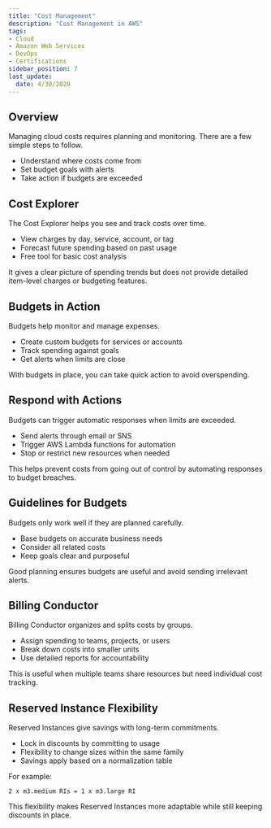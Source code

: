 ```yaml
---
title: "Cost Management"
description: "Cost Management in AWS"
tags: 
- Cloud
- Amazon Web Services
- DevOps
- Certifications
sidebar_position: 7
last_update:
  date: 4/30/2020
---
```




## Overview

Managing cloud costs requires planning and monitoring. There are a few simple steps to follow.

- Understand where costs come from
- Set budget goals with alerts
- Take action if budgets are exceeded

## Cost Explorer

The Cost Explorer helps you see and track costs over time.

- View charges by day, service, account, or tag
- Forecast future spending based on past usage
- Free tool for basic cost analysis

It gives a clear picture of spending trends but does not provide detailed item-level charges or budgeting features.

## Budgets in Action

Budgets help monitor and manage expenses.

- Create custom budgets for services or accounts
- Track spending against goals
- Get alerts when limits are close

With budgets in place, you can take quick action to avoid overspending.

## Respond with Actions

Budgets can trigger automatic responses when limits are exceeded.

- Send alerts through email or SNS
- Trigger AWS Lambda functions for automation
- Stop or restrict new resources when needed

This helps prevent costs from going out of control by automating responses to budget breaches.

## Guidelines for Budgets

Budgets only work well if they are planned carefully.

- Base budgets on accurate business needs
- Consider all related costs
- Keep goals clear and purposeful

Good planning ensures budgets are useful and avoid sending irrelevant alerts.

## Billing Conductor

Billing Conductor organizes and splits costs by groups.

- Assign spending to teams, projects, or users
- Break down costs into smaller units
- Use detailed reports for accountability

This is useful when multiple teams share resources but need individual cost tracking.

## Reserved Instance Flexibility

Reserved Instances give savings with long-term commitments.

- Lock in discounts by committing to usage
- Flexibility to change sizes within the same family
- Savings apply based on a normalization table

For example:

```text
2 x m3.medium RIs = 1 x m3.large RI
```

This flexibility makes Reserved Instances more adaptable while still keeping discounts in place.
